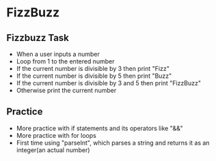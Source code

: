 # FizzBuzz

## Fizzbuzz Task

* When a user inputs a number
* Loop from 1 to the entered number
* If the current number is divisible by 3 then print "Fizz"
* If the current number is divisible by 5 then print "Buzz"
* If the current number is divisible by 3 and 5 then print "FizzBuzz"
* Otherwise print the current number

## Practice

* More practice with if statements and its operators like "&&"
* More practice with for loops
* First time using "parseInt", which parses a string and returns it as an integer(an actual number)
